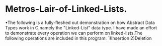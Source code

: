 # Metros-Lair-of-Linked-Lists.
•The following is a fully-fleshed out demonstration on how Abstract Data Types work in C,namely the "Linked-List" data type.
 I have made an effort to demonstrate every operation we can perform on linked-lists.The following operations are included in this program:
1)Insertion
2)Deletion
